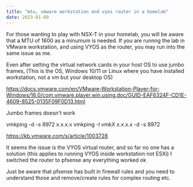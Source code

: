 ```yaml
---
title: "mtu, vmware workstation and vyos router in a homelab"
date: 2023-01-09
---
```


For those wanting to play with NSX-T in your homelab, you will be aware that a MTU of 1600 as a minumum is needed.
If you are runnng the lab in VMware workstation, and using VYOS as the router, you may run into the same issue as me.

Even after setting the virtual network cards in your host OS to use jumbo frames, (This is the OS, Windows 10/11 or Linux where you have installed workstation, not a vm but your desktop OS)

https://docs.vmware.com/en/VMware-Workstation-Player-for-Windows/16.0/com.vmware.player.win.using.doc/GUID-EAF6324F-CD1E-4609-8525-0135F09F0D13.html

Jumbo frames doesn't work 

vmkping -d -s 8972 x.x.x.x
vmkping -I vmkX x.x.x.x -d -s 8972

https://kb.vmware.com/s/article/1003728


It seems the issue is the VYOS virtual router, and so far no one has a solution (this applies to running VYOS inside workstation not ESXi)
I switched the router to pfsense any everything worked ok

Just be aware that pfsense has built in firewall rules and you need to understand those and remove/create rules for complex routing etc.
